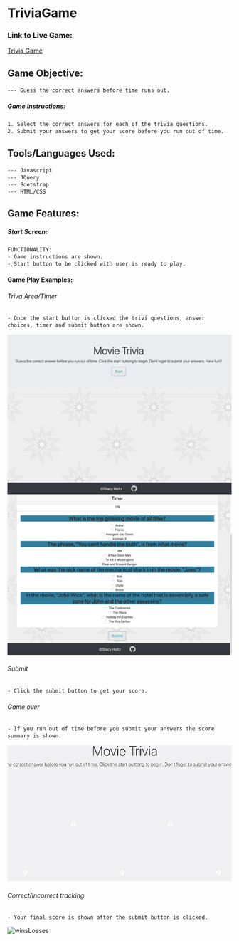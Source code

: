 # TriviaGame

### Link to Live Game:
[Trivia Game](https://stacyholtz6.github.io/TriviaGame/)

## Game Objective:
```
--- Guess the correct answers before time runs out. 
```
##### Game Instructions:
```
1. Select the correct answers for each of the trivia questions.
2. Submit your answers to get your score before you run out of time.

```
## Tools/Languages Used:
```
--- Javascript
--- JQuery
--- Bootstrap
--- HTML/CSS
```
## Game Features:

##### Start Screen:
```
FUNCTIONALITY:
- Game instructions are shown.
- Start button to be clicked with user is ready to play.
```
#### Game Play Examples:

###### Triva Area/Timer
```
- Once the start button is clicked the trivi questions, answer choices, timer and submit button are shown. 
```
![start](assets/images/start.png)
![trivia](assets/images/trivia.png)

###### Submit
```
- Click the submit button to get your score.

```

###### Game over 
```
- If you run out of time before you submit your answers the score summary is shown.
```
![gameOver](assets/images/outOfTime.gif)

###### Correct/incorrect tracking
```
- Your final score is shown after the submit button is clicked.  
```
![winsLosses](assets/images/scoreSummary)